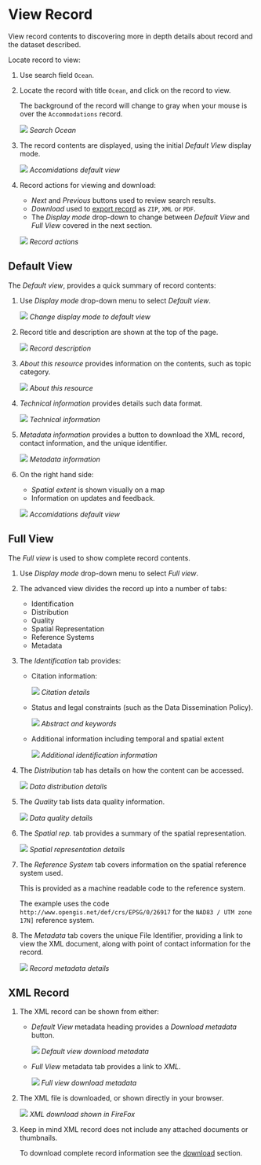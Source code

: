 # View Record

View record contents to discovering more in depth details about record
and the dataset described.

Locate record to view:

1.  Use search field `Ocean`.

2.  Locate the record with title `Ocean`, and click on the record to view.

    The background of the record will change to gray when your mouse is
    over the `Accommodations` record.

    ![](img/search_ocean.png)
    *Search Ocean*

3.  The record contents are displayed, using the initial
    *Default View* display mode.

    ![](img/record_default_view.png)
    *Accomidations default view*

4.  Record actions for viewing and download:

    -   *Next* and *Previous* buttons used to review search results.
    -   *Download* used to [export record](download.md#download-from-record-view)
        as `ZIP`, `XML` or `PDF`.
    -   The *Display mode* drop-down to change between *Default View*
        and *Full View* covered in the next section.

    ![](img/record_navigation.png)
    *Record actions*

## Default View

The *Default view*, provides a quick summary of record contents:

1.  Use *Display mode* drop-down menu to select *Default view*.

    ![](img/default_view.png)
    *Change display mode to default view*

2.  Record title and description are shown at the top of the page.

    ![](img/description.png)
    *Record description*

3.  *About this resource* provides information on the contents, such as topic category.

    ![](img/about.png)
    *About this resource*

4.  *Technical information* provides details such data format.

    ![](img/technical.png)
    *Technical information*

5.  *Metadata information* provides a button to download the XML record, contact information, and the
    unique identifier.

    ![](img/default_metadata.png)
    *Metadata information*

6.  On the right hand side:

    -   *Spatial extent* is shown visually on a map
    -   Information on updates and feedback.

    ![](img/record_default_view.png)
    *Accomidations default view*

## Full View

The *Full view* is used to show complete record contents.

1.  Use *Display mode* drop-down menu to select *Full view*.

2.  The advanced view divides the record up into a number of tabs:

    -   Identification
    -   Distribution
    -   Quality
    -   Spatial Representation
    -   Reference Systems
    -   Metadata

3.  The *Identification* tab provides:

    -   Citation information:
        
        ![](img/citation.png)
        *Citation details*
        
    -   Status and legal constraints (such as the Data Dissemination
        Policy).
        
        ![](img/abstract.png)
        *Abstract and keywords*
        
    -   Additional information including temporal and spatial extent
        
        ![](img/additional.png)
        *Additional identification information*
    
4.  The *Distribution* tab has details on how the content can be accessed.

    ![](img/data_distribution.png)
    *Data distribution details*

5.  The *Quality* tab lists data quality information.

    ![](img/quality.png)
    *Data quality details*

6.  The *Spatial rep.* tab provides a summary of the spatial representation.

    ![](img/spatial_representation.png)
    *Spatial representation details*

7.  The *Reference System* tab covers information on the spatial reference system used.

    This is provided as a machine readable code to the reference system.
    
    The example uses the code  `http://www.opengis.net/def/crs/EPSG/0/26917` for the 
    `NAD83 / UTM zone 17N]` reference system.

8.  The *Metadata* tab covers the unique File Identifier, providing a link to view the XML document,
    along with point of contact information for the record.

    ![](img/metadata.png)
    *Record metadata details*

## XML Record

1.  The XML record can be shown from either:

    -   *Default View* metadata heading provides a *Download metadata* button.
        
        ![](img/default_download_metadata.png)
        *Default view download metadata*
    
    - *Full View* metadata tab provides a link to *XML*.

       ![](img/full_download_metadata.png)
       *Full view download metadata*
    
2.  The XML file is downloaded, or shown directly in your browser.

    ![](img/record-xml.png)
    *XML download shown in FireFox*

3.  Keep in mind XML record does not include any attached documents or thumbnails.

    To download complete record information see the [download](download.md) section.
